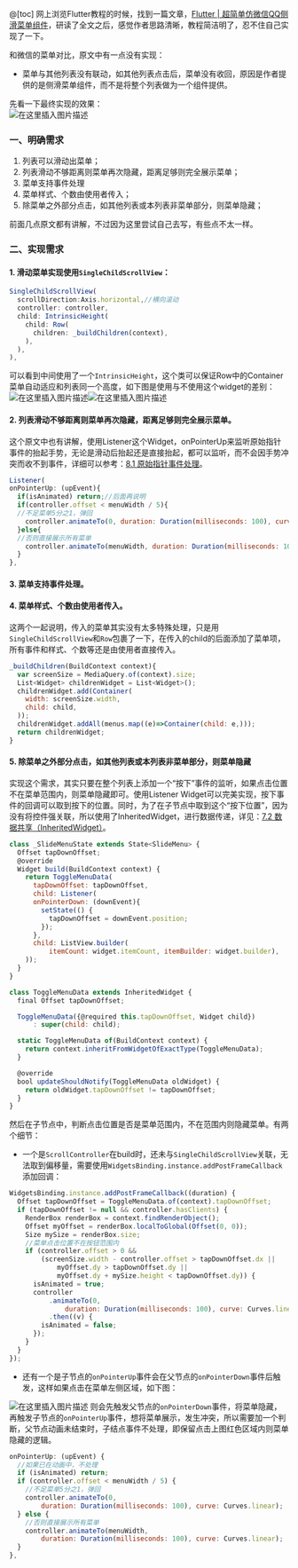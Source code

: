 @[toc]
网上浏览Flutter教程的时候，找到一篇文章，[Flutter | 超简单仿微信QQ侧滑菜单组件](https://juejin.im/post/5d82130ce51d453b373b4dc6)，研读了全文之后，感觉作者思路清晰，教程简洁明了，忍不住自己实现了一下。

和微信的菜单对比，原文中有一点没有实现：
* 菜单与其他列表没有联动，如其他列表点击后，菜单没有收回，原因是作者提供的是侧滑菜单组件，而不是将整个列表做为一个组件提供。

先看一下最终实现的效果：  
![在这里插入图片描述](https://img-blog.csdnimg.cn/20190923175830222.gif)

### 一、明确需求
1. 列表可以滑动出菜单；
2. 列表滑动不够距离则菜单再次隐藏，距离足够则完全展示菜单；
3. 菜单支持事件处理
4. 菜单样式、个数由使用者传入；
5. 除菜单之外部分点击，如其他列表或本列表非菜单部分，则菜单隐藏；

前面几点原文都有讲解，不过因为这里尝试自己去写，有些点不太一样。

### 二、实现需求
#### 1. 滑动菜单实现使用`SingleChildScrollView`：
```js
SingleChildScrollView(
  scrollDirection:Axis.horizontal,//横向滚动
  controller: controller,
  child: IntrinsicHeight(
    child: Row(
      children: _buildChildren(context),
    ),
  ),
),
```
可以看到中间使用了一个`IntrinsicHeight`，这个类可以保证Row中的Container菜单自动适应和列表同一个高度，如下图是使用与不使用这个widget的差别：
![在这里插入图片描述](https://img-blog.csdnimg.cn/20190923163955752.jpg?x-oss-process=image/watermark,type_ZmFuZ3poZW5naGVpdGk,shadow_10,text_aHR0cHM6Ly9ibG9nLmNzZG4ubmV0L3B1cl9l,size_16,color_FFFFFF,t_70)![在这里插入图片描述](https://img-blog.csdnimg.cn/20190923164010434.jpg?x-oss-process=image/watermark,type_ZmFuZ3poZW5naGVpdGk,shadow_10,text_aHR0cHM6Ly9ibG9nLmNzZG4ubmV0L3B1cl9l,size_16,color_FFFFFF,t_70)

#### 2. 列表滑动不够距离则菜单再次隐藏，距离足够则完全展示菜单。
这个原文中也有讲解，使用Listener这个Widget，onPointerUp来监听原始指针事件的抬起手势，无论是滑动后抬起还是直接抬起，都可以监听，而不会因手势冲突而收不到事件，详细可以参考：[8.1 原始指针事件处理](https://book.flutterchina.club/chapter8/listener.html)。
```js
Listener(
onPointerUp: (upEvent){
  if(isAnimated) return;//后面再说明
  if(controller.offset < menuWidth / 5){
  //不足菜单5分之1，弹回
    controller.animateTo(0, duration: Duration(milliseconds: 100), curve: Curves.linear);
  }else{
  //否则直接展示所有菜单
    controller.animateTo(menuWidth, duration: Duration(milliseconds: 100), curve: Curves.linear);
  }
},
```

#### 3. 菜单支持事件处理。
#### 4. 菜单样式、个数由使用者传入。
这两个一起说明，传入的菜单其实没有太多特殊处理，只是用`SingleChildScrollView`和`Row`包裹了一下，在传入的child的后面添加了菜单项，所有事件和样式、个数等还是由使用者直接传入。
```js
_buildChildren(BuildContext context){
  var screenSize = MediaQuery.of(context).size;
  List<Widget> childrenWidget = List<Widget>();
  childrenWidget.add(Container(
    width: screenSize.width,
    child: child,
  ));
  childrenWidget.addAll(menus.map((e)=>Container(child: e,)));
  return childrenWidget;
}
```

#### 5. 除菜单之外部分点击，如其他列表或本列表非菜单部分，则菜单隐藏
实现这个需求，其实只要在整个列表上添加一个“按下”事件的监听，如果点击位置不在菜单范围内，则菜单隐藏即可。使用Listener Widget可以完美实现，按下事件的回调可以取到按下的位置。同时，为了在子节点中取到这个“按下位置”，因为没有将控件强关联，所以使用了InheritedWidget，进行数据传递，详见：[7.2 数据共享（InheritedWidget）](https://book.flutterchina.club/chapter7/inherited_widget.html)。

```js
class _SlideMenuState extends State<SlideMenu> {
  Offset tapDownOffset;
  @override
  Widget build(BuildContext context) {
    return ToggleMenuData(
      tapDownOffset: tapDownOffset,
      child: Listener(
      onPointerDown: (downEvent){
        setState(() {
          tapDownOffset = downEvent.position;
        });
      },
      child: ListView.builder(
          itemCount: widget.itemCount, itemBuilder: widget.builder),
    ));
  }
}

class ToggleMenuData extends InheritedWidget {
  final Offset tapDownOffset;

  ToggleMenuData({@required this.tapDownOffset, Widget child})
      : super(child: child);

  static ToggleMenuData of(BuildContext context) {
    return context.inheritFromWidgetOfExactType(ToggleMenuData);
  }

  @override
  bool updateShouldNotify(ToggleMenuData oldWidget) {
    return oldWidget.tapDownOffset != tapDownOffset;
  }
}
```

然后在子节点中，判断点击位置是否是菜单范围内，不在范围内则隐藏菜单。有两个细节：
* 一个是`ScrollController`在build时，还未与`SingleChildScrollView`关联，无法取到偏移量，需要使用`WidgetsBinding.instance.addPostFrameCallback`添加回调：
```js
WidgetsBinding.instance.addPostFrameCallback((duration) {
  Offset tapDownOffset = ToggleMenuData.of(context).tapDownOffset;
  if (tapDownOffset != null && controller.hasClients) {
    RenderBox renderBox = context.findRenderObject();
    Offset myOffset = renderBox.localToGlobal(Offset(0, 0));
    Size mySize = renderBox.size;
    //菜单点击位置不在按钮范围内
    if (controller.offset > 0 &&
        (screenSize.width - controller.offset > tapDownOffset.dx ||
            myOffset.dy > tapDownOffset.dy ||
            myOffset.dy + mySize.height < tapDownOffset.dy)) {
      isAnimated = true;
      controller
          .animateTo(0,
              duration: Duration(milliseconds: 100), curve: Curves.linear)
          .then((v) {
        isAnimated = false;
      });
    }
  }
});
```

* 还有一个是子节点的`onPointerUp`事件会在父节点的`onPointerDown`事件后触发，这样如果点击在菜单左侧区域，如下图：  

![在这里插入图片描述](https://img-blog.csdnimg.cn/20190923174618869.jpg?x-oss-process=image/watermark,type_ZmFuZ3poZW5naGVpdGk,shadow_10,text_aHR0cHM6Ly9ibG9nLmNzZG4ubmV0L3B1cl9l,size_16,color_FFFFFF,t_70)
则会先触发父节点的`onPointerDown`事件，将菜单隐藏，再触发子节点的`onPointerUp`事件，想将菜单展示，发生冲突，所以需要加一个判断，父节点动画未结束时，子结点事件不处理，即保留点击上图红色区域内则菜单隐藏的逻辑。
```js
onPointerUp: (upEvent) {
  //如果已在动画中，不处理
  if (isAnimated) return;
  if (controller.offset < menuWidth / 5) {
    //不足菜单5分之1，弹回
    controller.animateTo(0,
        duration: Duration(milliseconds: 100), curve: Curves.linear);
  } else {
    //否则直接展示所有菜单
    controller.animateTo(menuWidth,
        duration: Duration(milliseconds: 100), curve: Curves.linear);
  }
},
```

